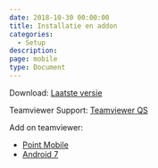 ```yaml
---
date: 2018-10-30 00:00:00
title: Installatie en addon
categories:
  - Setup
description:
page: mobile
type: Document
---
```


Download: <a href="http://apk4umobile.v2.ignissoftware.nl/apkupdates/mobilev2/Ignis.apk" download>Laatste versie</a>

Teamviewer Support:
<a href="https://download.teamviewer.com/download/TeamViewerQS.apk" download>Teamviewer QS</a>

Add on teamviewer:  
- <a href="http://apk4umobile.v2.ignissoftware.nl/apkupdates/mobilev2/tvaddonpm.apk" download>Point Mobile</a>
- <a href="http://apk4umobile.v2.ignissoftware.nl/apkupdates/mobilev2/tvaddon.aosp7.apk" download>Android 7</a>
